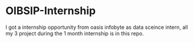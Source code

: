 # OIBSIP-Internship
I got a internship opportunity from oasis infobyte as data sceince intern, all my 3 project during the 1 month internship is in this repo.
